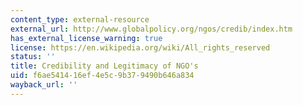 ```yaml
---
content_type: external-resource
external_url: http://www.globalpolicy.org/ngos/credib/index.htm
has_external_license_warning: true
license: https://en.wikipedia.org/wiki/All_rights_reserved
status: ''
title: Credibility and Legitimacy of NGO's
uid: f6ae5414-16ef-4e5c-9b37-9490b646a834
wayback_url: ''
---
```

